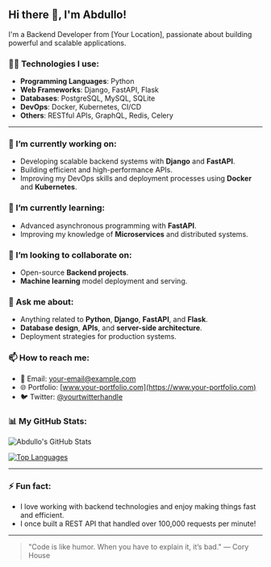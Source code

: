 ## Hi there 👋, I'm Abdullo!

I'm a Backend Developer from [Your Location], passionate about building powerful and scalable applications.

### 👨‍💻 Technologies I use:
- **Programming Languages**: Python
- **Web Frameworks**: Django, FastAPI, Flask
- **Databases**: PostgreSQL, MySQL, SQLite
- **DevOps**: Docker, Kubernetes, CI/CD
- **Others**: RESTful APIs, GraphQL, Redis, Celery

---

### 🔭 I’m currently working on:
- Developing scalable backend systems with **Django** and **FastAPI**.
- Building efficient and high-performance APIs.
- Improving my DevOps skills and deployment processes using **Docker** and **Kubernetes**.

### 🌱 I’m currently learning:
- Advanced asynchronous programming with **FastAPI**.
- Improving my knowledge of **Microservices** and distributed systems.

### 👯 I’m looking to collaborate on:
- Open-source **Backend projects**.
- **Machine learning** model deployment and serving.

### 💬 Ask me about:
- Anything related to **Python**, **Django**, **FastAPI**, and **Flask**.
- **Database design**, **APIs**, and **server-side architecture**.
- Deployment strategies for production systems.

### 📫 How to reach me:
- 📧 Email: [your-email@example.com](mailto:your-email@example.com)
- 🌐 Portfolio: [www.your-portfolio.com](https://www.your-portfolio.com)
- 🐦 Twitter: [@yourtwitterhandle](https://twitter.com/yourtwitterhandle)

### 📊 My GitHub Stats:

![Abdullo's GitHub Stats](https://github-readme-stats.vercel.app/api?username=Abdullo04&show_icons=true&hide_title=true&count_private=true&hide=prs&theme=radical)

[![Top Languages](https://github-readme-stats.vercel.app/api/top-langs/?username=Abdullo04&layout=compact&theme=radical)](https://github.com/Abdullo04)

---

### ⚡ Fun fact:
- I love working with backend technologies and enjoy making things fast and efficient.
- I once built a REST API that handled over 100,000 requests per minute!

---

> "Code is like humor. When you have to explain it, it’s bad." — Cory House
